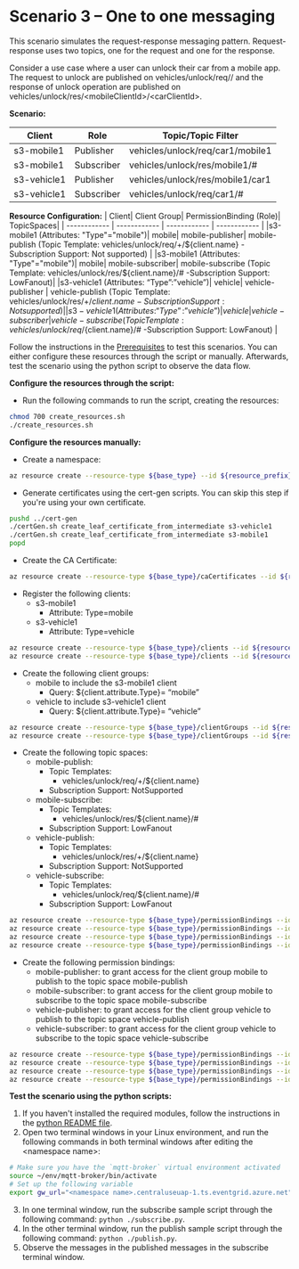 # Scenario 3 – One to one messaging
This scenario simulates the request-response messaging pattern. Request-response uses two topics, one for the request and one for the response.

Consider a use case where a user can unlock their car from a mobile app. The request to unlock are published on vehicles/unlock/req/<carClientId>/<mobileClientId> and the response of unlock operation are published on vehicles/unlock/res/\<mobileClientId>/\<carClientId>.

**Scenario:**

| Client | Role | Topic/Topic Filter|
| ------------ | ------------ | ------------ |
| s3-mobile1 | Publisher | vehicles/unlock/req/car1/mobile1|
| s3-mobile1 | Subscriber | vehicles/unlock/res/mobile1/#|
| s3-vehicle1 | Publisher | vehicles/unlock/res/mobile1/car1|
| s3-vehicle1 | Subscriber | vehicles/unlock/req/car1/#|

**Resource Configuration:**
| Client| Client Group| PermissionBinding (Role)| TopicSpaces|
| ------------ | ------------ | ------------ | ------------ |
|s3-mobile1 (Attributes: "Type"="mobile")| mobile| mobile-publisher|  mobile-publish (Topic Template: vehicles/unlock/req/+/${client.name} -Subscription Support: Not supported) |
|s3-mobile1 (Attributes: "Type"="mobile")| mobile| mobile-subscriber|  mobile-subscribe (Topic Template: vehicles/unlock/res/${client.name}/# -Subscription Support: LowFanout)|
|s3-vehicle1 (Attributes: “Type”:”vehicle”)| vehicle| vehicle-publisher |  vehicle-publish (Topic Template: vehicles/unlock/res/+/${client.name} -Subscription Support: Not supported) |
|s3-vehicle1 (Attributes: “Type”:”vehicle”)| vehicle| vehicle-subscriber |  vehicle-subscribe (Topic Template: vehicles/unlock/req/${client.name}/# -Subscription Support: LowFanout) |

Follow the instructions in the [Prerequisites](#prerequisites) to test this scenarios. You can either configure these resources through the script or manually. Afterwards, test the scenario using the python script to observe the data flow.

**Configure the resources through the script:**
- Run the following commands to run the script, creating the resources: 
```bash
chmod 700 create_resources.sh
./create_resources.sh
```

**Configure the resources manually:**
- Create a namespace:
```bash
az resource create --resource-type ${base_type} --id ${resource_prefix} --is-full-object --api-version 2022-10-15-preview --properties @./resources/NS_Scenario3.json
```
- Generate certificates using the cert-gen scripts. You can skip this step if you're using your own certificate.
```bash
pushd ../cert-gen
./certGen.sh create_leaf_certificate_from_intermediate s3-vehicle1
./certGen.sh create_leaf_certificate_from_intermediate s3-mobile1
popd
```
- Create the CA Certificate:
```bash
az resource create --resource-type ${base_type}/caCertificates --id ${resource_prefix}/caCertificates/test-ca-cert --api-version 2022-10-15-preview --properties @./resources/CAC_test-ca-cert.json
```
- Register the following clients:
	- s3-mobile1
		- Attribute: Type=mobile
	- s3-vehicle1
		- Attribute: Type=vehicle
```bash
az resource create --resource-type ${base_type}/clients --id ${resource_prefix}/clients/s3-mobile1 --api-version 2022-10-15-preview --properties @./resources/C_mobile1.json
az resource create --resource-type ${base_type}/clients --id ${resource_prefix}/clients/s3-vehicle1 --api-version 2022-10-15-preview --properties @./resources/C_vehicle1.json
```
- Create the following client groups:
	- mobile to include the s3-mobile1 client
		- Query: ${client.attribute.Type}= “mobile”
	- vehicle to include s3-vehicle1 client
		- Query: ${client.attribute.Type}= “vehicle”
```bash
az resource create --resource-type ${base_type}/clientGroups --id ${resource_prefix}/clientGroups/mobile --api-version 2022-10-15-preview --properties @./resources/CG_mobile.json
az resource create --resource-type ${base_type}/clientGroups --id ${resource_prefix}/clientGroups/vehicle --api-version 2022-10-15-preview --properties @./resources/CG_vehicle.json
```		
- Create the following topic spaces:
	- mobile-publish:
		- Topic Templates:
			- vehicles/unlock/req/+/${client.name}
		- Subscription Support: NotSupported
	- mobile-subscribe:
		- Topic Templates:
			- vehicles/unlock/res/${client.name}/#
		- Subscription Support: LowFanout
	- vehicle-publish:
		- Topic Templates:
			- vehicles/unlock/res/+/${client.name}
		- Subscription Support: NotSupported
	- vehicle-subscribe:
		- Topic Templates:
			- vehicles/unlock/req/${client.name}/#
		- Subscription Support: LowFanout
```bash
az resource create --resource-type ${base_type}/permissionBindings --id ${resource_prefix}/permissionBindings/vehicle-publisher --api-version 2022-10-15-preview --properties @./resources/PB_vehicle-publisher.json
az resource create --resource-type ${base_type}/permissionBindings --id ${resource_prefix}/permissionBindings/vehicle-subscriber --api-version 2022-10-15-preview --properties @./resources/PB_vehicle-subscriber.json
az resource create --resource-type ${base_type}/permissionBindings --id ${resource_prefix}/permissionBindings/mobile-publisher --api-version 2022-10-15-preview --properties @./resources/PB_mobile-publisher.json
az resource create --resource-type ${base_type}/permissionBindings --id ${resource_prefix}/permissionBindings/mobile-subscriber --api-version 2022-10-15-preview --properties @./resources/PB_mobile-subscriber.json
```
- Create the following permission bindings:
	- mobile-publisher: to grant access for the client group mobile to publish to the topic space mobile-publish
	- mobile-subscriber: to grant access for the client group mobile to subscribe to the topic space mobile-subscribe
	- vehicle-publisher: to grant access for the client group vehicle to publish to the topic space vehicle-publish
	- vehicle-subscriber: to grant access for the client group vehicle to subscribe to the topic space vehicle-subscribe
```bash
az resource create --resource-type ${base_type}/permissionBindings --id ${resource_prefix}/permissionBindings/mobile-publisher --api-version 2022-10-15-preview --properties @./resources/PB_mobile-publisher.json
az resource create --resource-type ${base_type}/permissionBindings --id ${resource_prefix}/permissionBindings/mobile-subscriber --api-version 2022-10-15-preview --properties @./resources/PB_mobile-subscriber.json
az resource create --resource-type ${base_type}/permissionBindings --id ${resource_prefix}/permissionBindings/vehicle-publisher --api-version 2022-10-15-preview --properties @./resources/PB_vehicle-publisher.json
az resource create --resource-type ${base_type}/permissionBindings --id ${resource_prefix}/permissionBindings/vehicle-subscriber --api-version 2022-10-15-preview --properties @./resources/PB_vehicle-subscriber.json
```

**Test the scenario using the python scripts:**
1. If you haven't installed the required modules, follow the instructions in the [python README file](../python/README.md).
2. Open two terminal windows in your Linux environment, and run the following commands in both terminal windows after editing the \<namespace name>:
```bash
# Make sure you have the `mqtt-broker` virtual environment activated 
source ~/env/mqtt-broker/bin/activate
# Set up the following variable
export gw_url="<namespace name>.centraluseuap-1.ts.eventgrid.azure.net"
```
3. In one terminal window, run the subscribe sample script through the following command: `python ./subscribe.py`.
4. In the other terminal window, run the publish sample script through the following command: `python ./publish.py`.
5. Observe the messages in the published messages in the subscribe terminal window.
